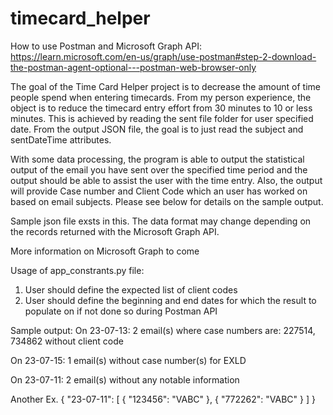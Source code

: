 # timecard_helper

How to use Postman and Microsoft Graph API: https://learn.microsoft.com/en-us/graph/use-postman#step-2-download-the-postman-agent-optional---postman-web-browser-only

The goal of the Time Card Helper project is to decrease the amount of time people spend when entering timecards. From my person experience, the object is to reduce the timecard entry effort from 30 minutes to 10 or less minutes.
This is achieved by reading the sent file folder for user specified date. From the output JSON file, the goal is to just read the subject and sentDateTime attributes.

With some data processing, the program is able to output the statistical output of the email you have sent over the specified time period and the output should be able to assist the user with the time entry. Also, the output will provide Case number and Client Code which an user has worked on based on email subjects. Please see below for details on the sample output.

Sample json file exsts in this. The data format may change depending on the records returned with the Microsoft Graph API.

More information on Microsoft Graph to come

Usage of app_constrants.py file:
1. User should define the expected list of client codes
2. User should define the beginning and end dates for which the result to populate on if not done so during Postman API



Sample output:
On 23-07-13: 
2 email(s) where case numbers are: 227514, 734862 without client code


On 23-07-15: 
1 email(s) without case number(s) for EXLD


On 23-07-11: 
2 email(s) without any notable information

Another Ex.
{
    "23-07-11": [
        {
            "123456": "VABC"
        },
        {
            "772262": "VABC"
        }
    ]
}